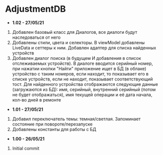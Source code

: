 # AdjustmentDB   

* <b>1.02 - 27/05/21</b>
1. Добавлен базовый класс для Диалогов, все диалоги будут наследоваться от него
2. Добавлены стили, цвета и селекторы. В viewModel добавлены LiveData и сеттеры к ним. Добавлен адаптер для списка найденных устройств
3. Добавлен диалог поиска (в будущем И добавления в список отслеживаемых устройств). В диалоге вводится серийный номер, при нажатии кнопки "Найти" приложение ищет в БД (в облаке) устройство с таким номеров, если находит, то показывает его в списке устройств, если не находит, показывает соответствующий тост. Для найденного устройства отображаются следующие данные (загружаются из БД): имя, серийный, внутренний серийный (потом не будет отображаться), имя текущей операции и её дата начала, кол-во дней в ремонте
* <b>1.01 - 27/05/21</b>
1. Добавил переключатель темы: темная/светлая. Запоминает состояние при повороте/перезапуске
2. Добавлены константы для работы с БД
* <b>1.00 - 26/05/21</b>
1. Initial commit

